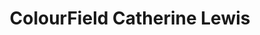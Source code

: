 ---
title: "ColourField Catherine Lewis"
url: /cardiff/colourfield-catherine-lewis/
shop: Basteln
---